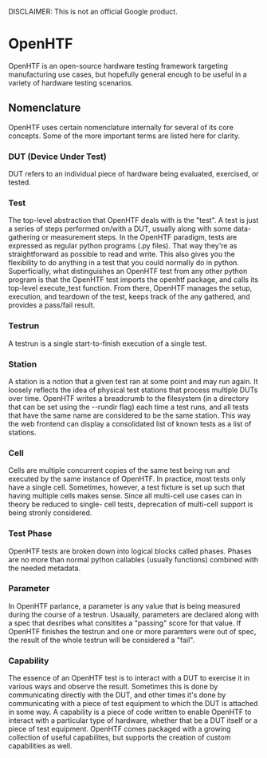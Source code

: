 DISCLAIMER: This is not an official Google product.


# OpenHTF
OpenHTF is an open-source hardware testing framework targeting manufacturing
use cases, but hopefully general enough to be useful in a variety of hardware
testing scenarios.


## Nomenclature
OpenHTF uses certain nomenclature internally for several of its core concepts.
Some of the more important terms are listed here for clarity.


### DUT (Device Under Test)
DUT refers to an individual piece of hardware being evaluated, exercised, or
tested.


### Test
The top-level abstraction that OpenHTF deals with is the "test". A test is just
a series of steps performed on/with a DUT, usually along with some
data-gathering or measurement steps. In the OpenHTF paradigm, tests are
expressed as regular python programs (.py files). That way they're as
straightforward as possible to read and write. This also gives you the
flexibility to do anything in a test that you could normally do in python.
Superficially, what distinguishes an OpenHTF test from any other python program
is that the OpenHTF test imports the openhtf package, and calls its top-level
execute_test function. From there, OpenHTF manages the setup, execution, and
teardown of the test, keeps track of the any gathered, and provides a pass/fail
result.


### Testrun
A testrun is a single start-to-finish execution of a single test.


### Station
A station is a notion that a given test ran at some point and may run again. It
loosely reflects the idea of physical test stations that process multiple DUTs
over time. OpenHTF writes a breadcrumb to the filesystem (in a directory that
can be set using the --rundir flag) each time a test runs, and all tests that
have the same name are considered to be the same station. This way the web
frontend can display a consolidated list of known tests as a list of stations.


### Cell
Cells are multiple concurrent copies of the same test being run and executed by
the same instance of OpenHTF. In practice, most tests only have a single cell.
Sometimes, however, a test fixture is set up such that having multiple cells
makes sense. Since all multi-cell use cases can in theory be reduced to single-
cell tests, deprecation of multi-cell support is being stronly considered.


### Test Phase
OpenHTF tests are broken down into logical blocks called phases. Phases are no
more than normal python callables (usually functions) combined with the needed
metadata.


### Parameter
In OpenHTF parlance, a parameter is any value that is being measured during the
course of a testrun. Usaually, parameters are declared along with a spec that
desribes what consitites a "passing" score for that value. If OpenHTF finishes
the testrun and one or more paramters were out of spec, the result of the whole
testrun will be considered a "fail".


### Capability
The essence of an OpenHTF test is to interact with a DUT to exercise it in
various ways and observe the result. Sometimes this is done by communicating
directly with the DUT, and other times it's done by communicating with a piece
of test equipment to which the DUT is attached in some way. A capability is a
piece of code written to enable OpenHTF to interact with a particular type of
hardware, whether that be a DUT itself or a piece of test equipment. OpenHTF
comes packaged with a growing collection of useful capabilites, but supports the
creation of custom capabilities as well.

